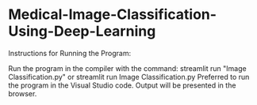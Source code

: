 # Medical-Image-Classification-Using-Deep-Learning
Instructions for Running the Program:

Run the program in the compiler with the command: streamlit run "Image Classification.py" or streamlit run Image Classification.py
Preferred to run the program in the Visual Studio code.
Output will be presented in the browser. 
